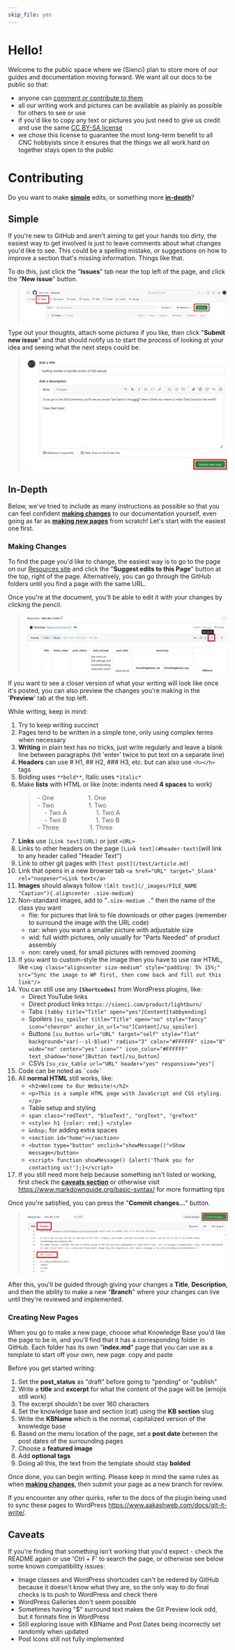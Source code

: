 ```yaml
---
skip_file: yes
---
```


# Hello!

Welcome to the public space where we (Sienci) plan to store more of our guides and documentation moving forward. We want all our docs to be public so that:

- anyone can [comment or contribute to them](#contributing)
- all our writing work and pictures can be available as plainly as possible for others to see or use
- if you'd like to copy any text or pictures you just need to give us credit and use the same [CC BY-SA license](https://creativecommons.org/licenses/by-sa/4.0/)
- we chose this license to guarantee the most long-term benefit to all CNC hobbyists since it ensures that the things we all work hard on together stays open to the public

# Contributing

Do you want to make **[simple](#simple)** edits, or something more **[in-depth](#in-depth)**?

## Simple

If you're new to GitHub and aren't aiming to get your hands too dirty, the easiest way to get involved is just to leave comments about what changes you'd like to see. This could be a spelling mistake, or suggestions on how to improve a section that's missing information. Things like that.

To do this, just click the "**Issues**" tab near the top left of the page, and click the "**New issue**" button.

> ![The GitHub New Issue webpage](/_git/Docs-submit-issue.jpg)

Type out your thoughts, attach some pictures if you like, then click "**Submit new issue**" and that should notify us to start the process of looking at your idea and seeing what the next steps could be.

> ![How to write and submit a GitHub issue](/_git/Docs-write-issue.jpg)

## In-Depth

Below, we've tried to include as many instructions as possible so that you can feel confident **[making changes](#making-changes)** to our documentation yourself, even going as far as **[making new pages](#creating-new-pages)** from scratch! Let's start with the easiest one first.

### Making Changes

To find the page you'd like to change, the easiest way is to go to the page on our [Resources site](https://resources.sienci.com/) and click the "**Suggest edits to this Page**" button at the top, right of the page. Alternatively, you can go through the GitHub folders until you find a page with the same URL.

Once you're at the document, you'll be able to edit it with your changes by clicking the pencil.

> ![Editing a GitHub document](/_git/Docs-edit-page.jpg)

If you want to see a closer version of what your writing will look like once it's posted, you can also preview the changes you're making in the '**Preview**' tab at the top left.

While writing, keep in mind:

1. Try to keep writing succinct
1. Pages tend to be written in a simple tone, only using complex terms when necessary
1. **Writing** in plain text has no tricks, just write regularly and leave a blank line between paragraphs (hit 'enter' twice to put text on a separate line)
1. **Headers** can use # H1, ## H2, ### H3, etc. but can also use `<h></h>` tags
1. Bolding uses `**bold**`, Italic uses `*italic*`
1. Make **lists** with HTML or like (note: indents need **4 spaces** to work)
    > &nbsp;- One &nbsp;&nbsp;&nbsp;&nbsp;&nbsp;&nbsp;&nbsp;&nbsp;&nbsp;&nbsp;&nbsp;&nbsp;&nbsp;&nbsp;&nbsp;&nbsp;&nbsp;&nbsp; 1. One<br>
    > &nbsp;- Two &nbsp;&nbsp;&nbsp;&nbsp;&nbsp;&nbsp;&nbsp;&nbsp;&nbsp;&nbsp;&nbsp;&nbsp;&nbsp;&nbsp;&nbsp;&nbsp;&nbsp;&nbsp; 1. Two<br>
    > &nbsp;&nbsp;&nbsp;&nbsp;&nbsp;- Two A &nbsp;&nbsp;&nbsp;&nbsp;&nbsp;&nbsp;&nbsp;&nbsp;&nbsp;&nbsp;&nbsp;&nbsp;&nbsp;&nbsp;&nbsp; 1. Two A<br>
    > &nbsp;&nbsp;&nbsp;&nbsp;&nbsp;- Two B &nbsp;&nbsp;&nbsp;&nbsp;&nbsp;&nbsp;&nbsp;&nbsp;&nbsp;&nbsp;&nbsp;&nbsp;&nbsp;&nbsp;&nbsp; 1. Two B<br>
    > &nbsp;- Three &nbsp;&nbsp;&nbsp;&nbsp;&nbsp;&nbsp;&nbsp;&nbsp;&nbsp;&nbsp;&nbsp;&nbsp;&nbsp;&nbsp;&nbsp;&nbsp; 1. Three<br>
1. **Links** use `[Link text](URL)` or just `<URL>`
1. Links to other headers on the page `[Link text](#header-text)`(will link to any header called "Header Text")
1. Link to other git pages with `[Test post](/test/article.md)`
1. Link that opens in a new browser tab `<a href="URL" target="_blank" rel="noopener">Link text</a>`
1. **Images** should always follow `![Alt text](/_images/FILE_NAME "Caption"){.aligncenter .size-medium}`
1. Non-standard images, add to "`.size-medium .`" then the name of the class you want
    - flie: for pictures that link to file downloads or other pages (remember to surround the image with the URL code)
    - nar: when you want a smaller picture with adjustable size
    - wid: full width pictures, only usually for "Parts Needed" of product assembly
    - non: rarely used, for small pictures with removed zooming
1. If you want to custom-style the image then you have to use raw HTML, like `<img class="aligncenter size-medium" style="padding: 5% 15%;" src="Sync the image to WP first, then come back and fill out this link"/>`
1. You can still use any **`[Shortcodes]`** from WordPress plugins, like:
    - Direct YouTube links
    - Direct product links `https://sienci.com/product/lightburn/`
    - Tabs `[tabby title="Title" open="yes"]Content[tabbyending]`
    - Spoilers `[su_spoiler title="Title" open="no" style="fancy" icon="chevron" anchor_in_url="no"]Content[/su_spoiler]`
    - Buttons `[su_button url="URL" target="self" style="flat" background="var(--sl-blue)" radius="3" color="#FFFFFF" size="8" wide="no" center="yes" icon="" icon_color="#FFFFFF" text_shadow="none"]Button text[/su_button]`
    - CSVs `[su_csv_table url="URL" header="yes" responsive="yes"]`
1. Code can be noted as `` `code` ``
1. All **normal HTML** still works, like:
    - `<h2>Welcome to Our Website!</h2>`
    - `<p>This is a sample HTML page with JavaScript and CSS styling.</p>`
    - Table setup and styling
    - `span class="redText", "blueText", "orgText", "greText"`
    - `<style> h1 {color: red;} </style>`
    - `&nbsp;` for adding extra spaces
    - `<section id="home"></section>`
    - `<button type="button" onclick="showMessage()">Show message</button>`
    - `<script> function showMessage() {alert('Thank you for contacting us!');}</script>`
1. If you still need more help because something isn't listed or working, first check the **[caveats section](#caveats)** or otherwise visit <https://www.markdownguide.org/basic-syntax/> for more formatting tips

Once you're satisfied, you can press the "**Commit changes...**" button.

> ![Previewing GitHub doc changes and Committing them](/_git/Docs-write-page.jpg)

After this, you'll be guided through giving your changes a **Title**, **Description**, and then the ability to make a new "**Branch**" where your changes can live until they're reviewed and implemented.

### Creating New Pages

When you go to make a new page, choose what Knowledge Base you'd like the page to be in, and you'll find that it has a corresponding folder in GitHub. Each folder has its own "**index.md**" page that you can use as a template to start off your own, new page. copy and paste

Before you get started writing:

1. Set the **post_status** as "draft" before going to "pending" or "publish"
1. Write a **title** and **excerpt** for what the content of the page will be (emojis still work)
1. The excerpt shouldn't be over 160 characters
1. Set the knowledge base and section (cat) using the **KB section** slug
1. Write the **KBName** which is the normal, capitalized version of the knowledge base
1. Based on the menu location of the page, set a **post date** between the post dates of the surrounding pages
1. Choose a **featured image**
1. Add **optional tags**
1. Doing all this, the text from the template should stay **bolded**

Once done, you can begin writing. Please keep in mind the same rules as when **[making changes](#making-changes)**, then submit your page as a new branch for review.

If you encounter any other quirks, refer to the docs of the plugin being used to sync these pages to WordPress <https://www.aakashweb.com/docs/git-it-write/>.

## Caveats
If you're finding that something isn't working that you'd expect - check the README again or use 'Ctrl + F' to search the page, or otherwise see below some known compatibility issues:

- Image classes and WordPress shortcodes can't be redered by GitHub because it doesn't know what they are, so the only way to do final checks is to push to WordPress and check there
- WordPress Galleries don't seem possible
- Sometimes having "$" surround text makes the Git Preview look odd, but it formats fine in WordPress
- Still exploring issue with KBName and Post Dates being incorrectly set randomly when updated
- Post Icons still not fully implemented
